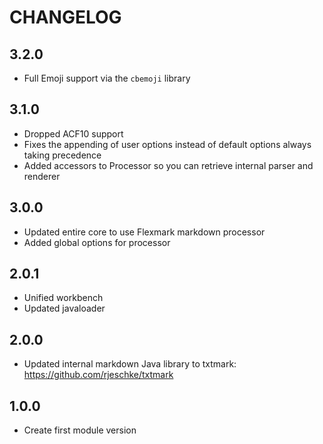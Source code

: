 # CHANGELOG

## 3.2.0

* Full Emoji support via the `cbemoji` library
## 3.1.0

* Dropped ACF10 support
* Fixes the appending of user options instead of default options always taking precedence
* Added accessors to Processor so you can retrieve internal parser and renderer
## 3.0.0 

* Updated entire core to use Flexmark markdown processor
* Added global options for processor

## 2.0.1

* Unified workbench
* Updated javaloader

## 2.0.0

* Updated internal markdown Java library to txtmark: https://github.com/rjeschke/txtmark

## 1.0.0

* Create first module version